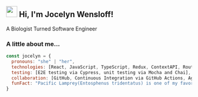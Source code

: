 ## <img src="https://media.giphy.com/media/m0dmKBkncVETJv2h0S/giphy.gif" width="30"> Hi, I'm Jocelyn Wensloff!

A Biologist Turned Software Engineer
### A little about me...  

```javascript
const jocelyn = {
  pronouns: "she" | "her",
  technologies: [React, JavaScript, TypeScript, Redux, ContextAPI, Route, SASS/CSS, HTML, Node.js, Express.js, Webpack, R, GIS],
  testing: [E2E testing via Cypress, unit testing via Mocha and Chai],
  collaboration: [GitHub, Continuous Integration via GitHub Actions, Agile Development ]
  funFact: "Pacific Lamprey(Entosphenus tridentatus) is one of my favorite fish!"
}
```
